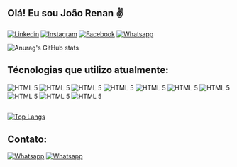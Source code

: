 ## Olá! Eu sou João Renan ✌️ 

[![Linkedin](https://img.shields.io/badge/LinkedIn-0077B5?style=for-the-badge&logo=linkedin&logoColor=white)](https://www.linkedin.com/in/j-renan/)
[![Instagram](https://img.shields.io/badge/Instagram-E4405F?style=for-the-badge&logo=instagram&logoColor=white)](https://www.instagram.com/j.renan_dev/)
[![Facebook](https://img.shields.io/badge/Facebook-1877F2?style=for-the-badge&logo=facebook&logoColor=white)](https://www.facebook.com/joaorenan.celso)
[![Whatsapp](https://img.shields.io/badge/WhatsApp-25D366?style=for-the-badge&logo=whatsapp&logoColor=white)](https://api.whatsapp.com/send?phone=5519988101852&text=Ol%C3%A1!)

![Anurag's GitHub stats](https://github-readme-stats.vercel.app/api?username=j-renan&show_icons=true&theme=gruvbox&locale=pt-br)

## Técnologias que utilizo atualmente:

<div style="display: inline_block">
    <img align="center" alt="HTML 5" src="https://img.shields.io/badge/HTML5-E34F26?style=for-the-badge&logo=html5&logoColor=white"/>
    <img align="center" alt="HTML 5" src="https://img.shields.io/badge/CSS3-1572B6?style=for-the-badge&logo=css3&logoColor=white"/>
    <img align="center" alt="HTML 5" src="https://img.shields.io/badge/PHP-777BB4?style=for-the-badge&logo=php&logoColor=white"/>
    <img align="center" alt="HTML 5" src="https://img.shields.io/badge/Angular-DD0031?style=for-the-badge&logo=angular&logoColor=white"/>
    <img align="center" alt="HTML 5" src="https://img.shields.io/badge/Bootstrap-563D7C?style=for-the-badge&logo=bootstrap&logoColor=white"/>
    <img align="center" alt="HTML 5" src="https://img.shields.io/badge/Laravel-FF2D20?style=for-the-badge&logo=laravel&logoColor=white"/>
    <img align="center" alt="HTML 5" src="https://img.shields.io/badge/Amazon_AWS-232F3E?style=for-the-badge&logo=amazon-aws&logoColor=white"/>
    <img align="center" alt="HTML 5" src="https://img.shields.io/badge/Node.js-43853D?style=for-the-badge&logo=node.js&logoColor=white"/>
    <img align="center" alt="HTML 5" src="https://img.shields.io/badge/JavaScript-F7DF1E?style=for-the-badge&logo=javascript&logoColor=black"/>
    <img align="center" alt="HTML 5" src="https://img.shields.io/badge/TypeScript-007ACC?style=for-the-badge&logo=typescript&logoColor=white"/>
</div>

##
[![Top Langs](https://github-readme-stats.vercel.app/api/top-langs/?username=j-renan&locale=pt-br)](https://github.com/anuraghazra/github-readme-stats)

## Contato:
[![Whatsapp](https://img.shields.io/badge/Gmail-D14836?style=for-the-badge&logo=gmail&logoColor=white)](https://desen.renan@gmail.com)
[![Whatsapp](https://img.shields.io/badge/WhatsApp-25D366?style=for-the-badge&logo=whatsapp&logoColor=white)](https://api.whatsapp.com/send?phone=5519988101852&text=Ol%C3%A1!)
